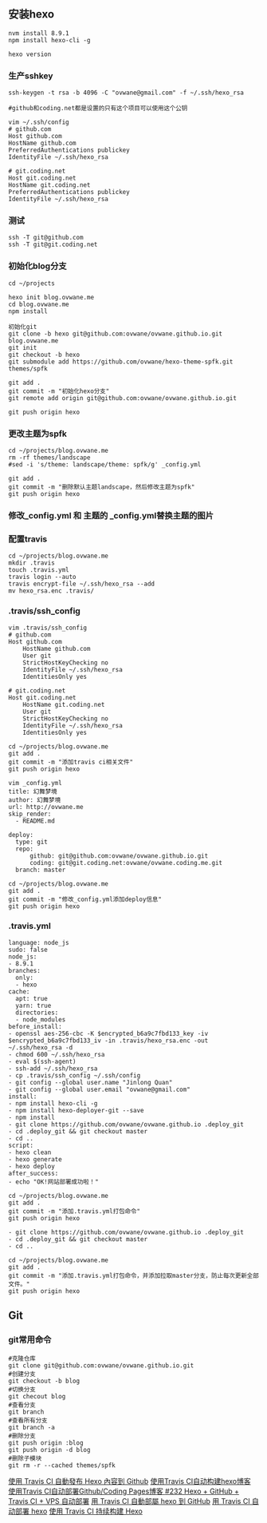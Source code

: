 ## 安装hexo
```
nvm install 8.9.1
npm install hexo-cli -g

hexo version
```


### 生产sshkey
```
ssh-keygen -t rsa -b 4096 -C "ovwane@gmail.com" -f ~/.ssh/hexo_rsa

#github和coding.net都是设置的只有这个项目可以使用这个公钥
```
```
vim ~/.ssh/config
# github.com
Host github.com
HostName github.com
PreferredAuthentications publickey
IdentityFile ~/.ssh/hexo_rsa

# git.coding.net
Host git.coding.net
HostName git.coding.net
PreferredAuthentications publickey
IdentityFile ~/.ssh/hexo_rsa
```

### 测试
```
ssh -T git@github.com
ssh -T git@git.coding.net
```

### 初始化blog分支
```
cd ~/projects

hexo init blog.ovwane.me
cd blog.ovwane.me
npm install

初始化git
git clone -b hexo git@github.com:ovwane/ovwane.github.io.git blog.ovwane.me
git init
git checkout -b hexo
git submodule add https://github.com/ovwane/hexo-theme-spfk.git themes/spfk

git add .
git commit -m "初始化hexo分支"
git remote add origin git@github.com:ovwane/ovwane.github.io.git

git push origin hexo
```

### 更改主题为spfk
```
cd ~/projects/blog.ovwane.me
rm -rf themes/landscape
#sed -i 's/theme: landscape/theme: spfk/g' _config.yml

git add .
git commit -m "删除默认主题landscape，然后修改主题为spfk"
git push origin hexo
```

### 修改_config.yml 和 主题的 _config.yml替换主题的图片

### 配置travis
```
cd ~/projects/blog.ovwane.me
mkdir .travis
touch .travis.yml
travis login --auto
travis encrypt-file ~/.ssh/hexo_rsa --add 
mv hexo_rsa.enc .travis/
```

### .travis/ssh_config
```
vim .travis/ssh_config
# github.com
Host github.com
	HostName github.com
	User git
	StrictHostKeyChecking no
	IdentityFile ~/.ssh/hexo_rsa
	IdentitiesOnly yes
	
# git.coding.net
Host git.coding.net
	HostName git.coding.net
	User git
	StrictHostKeyChecking no
	IdentityFile ~/.ssh/hexo_rsa
	IdentitiesOnly yes
```

```
cd ~/projects/blog.ovwane.me
git add .
git commit -m "添加travis ci相关文件"
git push origin hexo
```

```
vim _config.yml
title: 幻舞梦境
author: 幻舞梦境
url: http://ovwane.me
skip_render:
  - README.md
 
deploy:
  type: git
  repo:
      github: git@github.com:ovwane/ovwane.github.io.git
      coding: git@git.coding.net:ovwane/ovwane.coding.me.git
  branch: master
```
```
cd ~/projects/blog.ovwane.me
git add .
git commit -m "修改_config.yml添加deploy信息"
git push origin hexo
```

### .travis.yml
```
language: node_js
sudo: false
node_js:
- 8.9.1
branches:
  only:
  - hexo
cache:
  apt: true
  yarn: true
  directories:
  - node_modules
before_install:
- openssl aes-256-cbc -K $encrypted_b6a9c7fbd133_key -iv $encrypted_b6a9c7fbd133_iv -in .travis/hexo_rsa.enc -out ~/.ssh/hexo_rsa -d
- chmod 600 ~/.ssh/hexo_rsa
- eval $(ssh-agent)
- ssh-add ~/.ssh/hexo_rsa
- cp .travis/ssh_config ~/.ssh/config
- git config --global user.name "Jinlong Quan"
- git config --global user.email "ovwane@gmail.com"
install:
- npm install hexo-cli -g
- npm install hexo-deployer-git --save
- npm install
- git clone https://github.com/ovwane/ovwane.github.io .deploy_git
- cd .deploy_git && git checkout master
- cd ..
script:
- hexo clean
- hexo generate
- hexo deploy
after_success:
- echo "OK!网站部署成功啦！"
```
```
cd ~/projects/blog.ovwane.me
git add .
git commit -m "添加.travis.yml打包命令"
git push origin hexo
```
```
- git clone https://github.com/ovwane/ovwane.github.io .deploy_git
- cd .deploy_git && git checkout master
- cd ..
```
```
cd ~/projects/blog.ovwane.me
git add .
git commit -m "添加.travis.yml打包命令，并添加拉取master分支，防止每次更新全部文件。"
git push origin hexo
```


## Git
### git常用命令
```
#克隆仓库
git clone git@github.com:ovwane/ovwane.github.io.git
#创建分支
git checkout -b blog
#切换分支
git checout blog
#查看分支
git branch
#查看所有分支
git branch -a
#删除分支
git push origin :blog
git push origin -d blog
#删除子模块
git rm -r --cached themes/spfk
```


[使用 Travis CI 自動發布 Hexo 內容到 Github](https://soarlin.github.io/2017/03/29/use-travis-ci-auto-deploy-to-github/)
[使用Travis CI自动构建hexo博客](http://magicse7en.github.io/2016/03/27/travis-ci-auto-deploy-hexo-github/)
[使用Travis CI自动部署Github/Coding Pages博客
](https://imzlp.me/posts/42318/)
[#232 Hexo + GitHub + Travis CI + VPS 自动部署](https://changkun.us/archives/2017/06/232/)
[用 Travis CI 自動部屬 hexo 到 GitHub](https://ssarcandy.tw/2016/07/29/hexo-auto-deploy/)
[用 Travis CI 自动部署 hexo](http://blog.acwong.org/2016/03/20/auto-deploy-hexo-with-travis-CI/)
[使用 Travis CI 持续构建 Hexo](https://blog.nfz.moe/archives/hexo-auto-deploy-with-travis-ci.html)